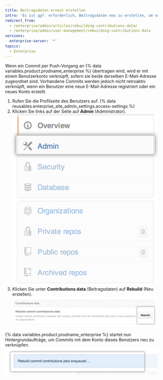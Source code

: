```yaml
---
title: Beitragsdaten erneut erstellen
intro: 'Es ist ggf. erforderlich, Beitragsdaten neu zu erstellen, um vorhandene Commits mit einem Benutzerkonto zu verknüpfen.'
redirect_from:
  - /enterprise/admin/articles/rebuilding-contributions-data/
  - /enterprise/admin/user-management/rebuilding-contributions-data
versions:
  enterprise-server: '*'
topics:
  - Enterprise
---
```


Wenn ein Commit per Push-Vorgang an {% data variables.product.prodname_enterprise %} übertragen wird, wird er mit einem Benutzerkonto verknüpft, sofern sie beide derselben E-Mail-Adresse zugeordnet sind. Vorhandene Commits werden jedoch *nicht* retroaktiv verknüpft, wenn ein Benutzer eine neue E-Mail-Adresse registriert oder ein neues Konto erstellt.

1. Rufen Sie die Profilseite des Benutzers auf.
{% data reusables.enterprise_site_admin_settings.access-settings %}
3. Klicken Sie links auf der Seite auf **Admin** (Administrator). ![Registerkarte „Admin“ (Administrator)](/assets/images/enterprise/site-admin-settings/admin-tab.png)
4. Klicken Sie unter **Contributions data** (Beitragsdaten) auf **Rebuild** (Neu erstellen). ![Schaltfläche „Rebuild“ (Neu erstellen)](/assets/images/enterprise/site-admin-settings/rebuild-button.png)

{% data variables.product.prodname_enterprise %} startet nun Hintergrundaufträge, um Commits mit dem Konto dieses Benutzers neu zu verknüpfen.
  ![In die Warteschlange versetzte Neuerstellungsaufträge](/assets/images/enterprise/site-admin-settings/rebuild-jobs.png)
